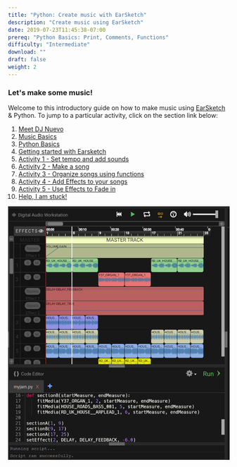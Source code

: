 ```yaml
---
title: "Python: Create music with EarSketch"
description: "Create music using EarSketch"
date: 2019-07-23T11:45:38-07:00
prereq: "Python Basics: Print, Comments, Functions"
difficulty: "Intermediate"
download: ""
draft: false
weight: 2
---
```


### Let's make some music!

Welcome to this introductory guide on how to make music using
[EarSketch](https://en.wikipedia.org/wiki/EarSketch) & Python. To jump to a particular activity, click on the section link below:

1. [Meet DJ Nuevo](1-meet-dj-nuevo)
2. [Music Basics](2-music-basics)
3. [Python Basics](3-python-basics)
4. [Getting started with Earsketch](4-getting-started-earsketch)
5. [Activity 1 - Set tempo and add sounds](5-activity-1-set-tempo-add-sounds)
6. [Activity 2 - Make a song](6-activity-2-make-a-song)
7. [Activity 3 - Organize songs using functions](7-activity-3-organize-songs-using-functions)
8. [Activity 4 - Add Effects to your songs](8-activity-4-add-effects-to-your-songs)
9. [Activity 5 - Use Effects to Fade in](9-activity-5-use-effects-to-fade-in)
10. [Help, I am stuck!](10-help)

![Cannot load image: earsketch-play-overview](img/screenshot-overview.png?classes=border,shadow)

